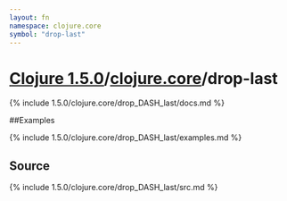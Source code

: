```yaml
---
layout: fn
namespace: clojure.core
symbol: "drop-last"
---
```


# [Clojure 1.5.0](../../)/[clojure.core](../)/drop-last

{% include 1.5.0/clojure.core/drop_DASH_last/docs.md %}

##Examples

{% include 1.5.0/clojure.core/drop_DASH_last/examples.md %}
## Source
{% include 1.5.0/clojure.core/drop_DASH_last/src.md %}


